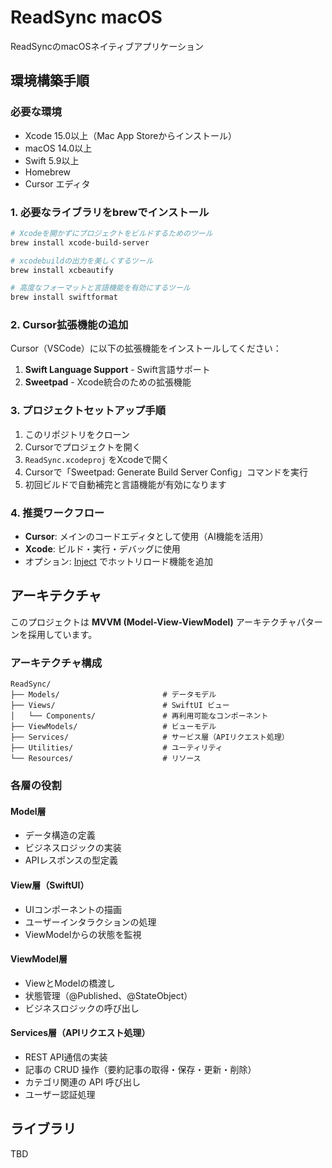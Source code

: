 # ReadSync macOS

ReadSyncのmacOSネイティブアプリケーション

## 環境構築手順

### 必要な環境
- Xcode 15.0以上（Mac App Storeからインストール）
- macOS 14.0以上
- Swift 5.9以上
- Homebrew
- Cursor エディタ

### 1. 必要なライブラリをbrewでインストール

```bash
# Xcodeを開かずにプロジェクトをビルドするためのツール
brew install xcode-build-server

# xcodebuildの出力を美しくするツール
brew install xcbeautify

# 高度なフォーマットと言語機能を有効にするツール
brew install swiftformat
```

### 2. Cursor拡張機能の追加

Cursor（VSCode）に以下の拡張機能をインストールしてください：

1. **Swift Language Support** - Swift言語サポート
2. **Sweetpad** - Xcode統合のための拡張機能

### 3. プロジェクトセットアップ手順

1. このリポジトリをクローン
2. Cursorでプロジェクトを開く
3. `ReadSync.xcodeproj` をXcodeで開く
4. Cursorで「Sweetpad: Generate Build Server Config」コマンドを実行
5. 初回ビルドで自動補完と言語機能が有効になります

### 4. 推奨ワークフロー

- **Cursor**: メインのコードエディタとして使用（AI機能を活用）
- **Xcode**: ビルド・実行・デバッグに使用
- オプション: [Inject](https://github.com/krzysztofzablocki/Inject) でホットリロード機能を追加

## アーキテクチャ

このプロジェクトは **MVVM (Model-View-ViewModel)** アーキテクチャパターンを採用しています。

### アーキテクチャ構成

```
ReadSync/
├── Models/                       # データモデル
├── Views/                        # SwiftUI ビュー
│   └── Components/               # 再利用可能なコンポーネント
├── ViewModels/                   # ビューモデル
├── Services/                     # サービス層（APIリクエスト処理）
├── Utilities/                    # ユーティリティ
└── Resources/                    # リソース
```

### 各層の役割

#### **Model層**
- データ構造の定義
- ビジネスロジックの実装
- APIレスポンスの型定義

#### **View層（SwiftUI）**
- UIコンポーネントの描画
- ユーザーインタラクションの処理
- ViewModelからの状態を監視

#### **ViewModel層**
- ViewとModelの橋渡し
- 状態管理（@Published、@StateObject）
- ビジネスロジックの呼び出し

#### **Services層（APIリクエスト処理）**
- REST API通信の実装
- 記事の CRUD 操作（要約記事の取得・保存・更新・削除）
- カテゴリ関連の API 呼び出し
- ユーザー認証処理


## ライブラリ

TBD
